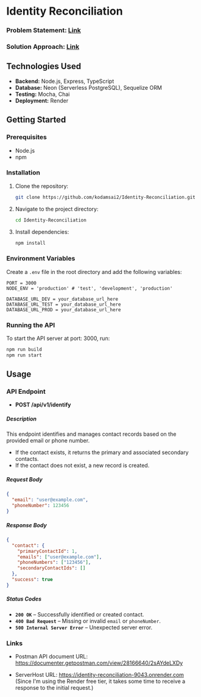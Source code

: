 # Identity Reconciliation


### Problem Statement: [Link](https://loud-yumberry-23a.notion.site/Identity-Reconciliation-Backend-API-7ad4441040f84aa9b6437d8f77a6c714)
 
### Solution Approach: [Link](./solution.md)

## Technologies Used

- **Backend:** Node.js, Express, TypeScript  
- **Database:** Neon (Serverless PostgreSQL), Sequelize ORM  
- **Testing:** Mocha, Chai
- **Deployment:** Render

## Getting Started
### Prerequisites
- Node.js
- npm

### Installation
1. Clone the repository:
    ```bash
    git clone https://github.com/kodamsai2/Identity-Reconciliation.git
    ```
2. Navigate to the project directory:
    ```bash
    cd Identity-Reconciliation
    ```
3. Install dependencies:
    ```bash
    npm install
    ```

### Environment Variables

Create a `.env` file in the root directory and add the following variables:  

```plaintext
PORT = 3000
NODE_ENV = 'production' # 'test', 'development', 'production'

DATABASE_URL_DEV = your_database_url_here 
DATABASE_URL_TEST = your_database_url_here 
DATABASE_URL_PROD = your_database_url_here 
```

### Running the API
To start the API server at port: 3000, run:
```bash
npm run build
npm run start
```

## Usage
### API Endpoint
- **POST /api/v1/identify**

##### **Description**  
This endpoint identifies and manages contact records based on the provided email or phone number.  
- If the contact exists, it returns the primary and associated secondary contacts.  
- If the contact does not exist, a new record is created.

##### **Request Body**  
```json
{
  "email": "user@example.com",
  "phoneNumber": 123456
}
```

##### **Response Body**  
```json
{
  "contact": {
    "primaryContactId": 1,
    "emails": ["user@example.com"],
    "phoneNumbers": ["123456"],
    "secondaryContactIds": []
  },
  "success": true
}
```

##### **Status Codes**  
- **`200 OK`** – Successfully identified or created contact.  
- **`400 Bad Request`** – Missing or invalid `email` or `phoneNumber`.  
- **`500 Internal Server Error`** – Unexpected server error.

### Links
- Postman API document URL: https://documenter.getpostman.com/view/28166640/2sAYdeLXDy

- ServerHost URL: https://identity-reconciliation-9043.onrender.com (Since I'm using the Render free tier, it takes some time to receive a response to the initial request.)
